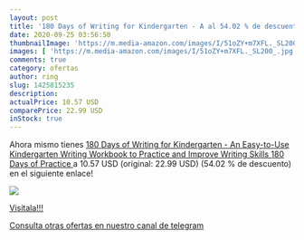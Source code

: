 ```yaml
---
layout: post
title: '180 Days of Writing for Kindergarten - A al 54.02 % de descuento'
date: 2020-09-25 03:56:50
thumbnailImage: 'https://m.media-amazon.com/images/I/51oZY+m7XFL._SL200_.jpg'
images: [ 'https://m.media-amazon.com/images/I/51oZY+m7XFL._SL200_.jpg' ]
comments: true
category: ofertas
author: ring
slug: 1425815235
description:
actualPrice: 10.57 USD
comparePrice: 22.99 USD
inStock: true
---
```


Ahora mismo tienes [180 Days of Writing for Kindergarten - An Easy-to-Use Kindergarten Writing Workbook to Practice and Improve Writing Skills  180 Days of Practice ](https://www.amazon.com/dp/1425815235/?tag=redken08-20) a 10.57 USD (original: 22.99 USD) (54.02 %  de descuento) en el siguiente enlace!

[![](https://m.media-amazon.com/images/I/51oZY+m7XFL._SL200_.jpg)](https://www.amazon.com/dp/1425815235/?tag=redken08-20)

[Visítala!!!](https://www.amazon.com/dp/1425815235/?tag=redken08-20)

[Consulta otras ofertas en nuestro canal de telegram](https://t.me/s/ofertas25)
